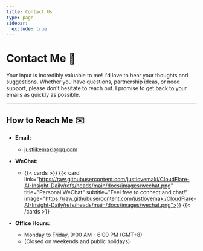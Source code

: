 ```yaml
---
title: Contact Us
type: page
sidebar:
  exclude: true
---
```

# Contact Me 👋

Your input is incredibly valuable to me! I'd love to hear your thoughts and suggestions. Whether you have questions, partnership ideas, or need support, please don't hesitate to reach out. I promise to get back to your emails as quickly as possible.

---

## **How to Reach Me ✉️**

*   **Email:**
    *   [justlikemaki@qq.com](mailto:justlikemaki@qq.com)

*   **WeChat:**
    *   {{< cards >}}
        {{< card link="https://raw.githubusercontent.com/justlovemaki/CloudFlare-AI-Insight-Daily/refs/heads/main/docs/images/wechat.png" title="Personal WeChat" subtitle="Feel free to connect and chat!" image="https://raw.githubusercontent.com/justlovemaki/CloudFlare-AI-Insight-Daily/refs/heads/main/docs/images/wechat.png">}}
        {{< /cards >}}

*   **Office Hours:**
    *   Monday to Friday, 9:00 AM - 6:00 PM (GMT+8)
    *   (Closed on weekends and public holidays)